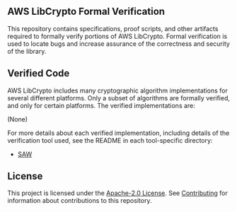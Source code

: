 ## AWS LibCrypto Formal Verification

This repository contains specifications, proof scripts, and other artifacts required to formally verify portions of AWS LibCrypto. Formal verification is used to locate bugs and increase assurance of the correctness and security of the library.

## Verified Code

AWS LibCrypto includes many cryptographic algorithm implementations for several different platforms. Only a subset of algorithms are formally verified, and only for certain platforms. The verified implementations are:

(None)

For more details about each verified implementation, including details of the verification tool used, see the README in each tool-specific directory:

* [SAW](SAW/README.md)

## License

This project is licensed under the [Apache-2.0 License](License). See [Contributing](Contributing.md) for information about contributions to this repository.

